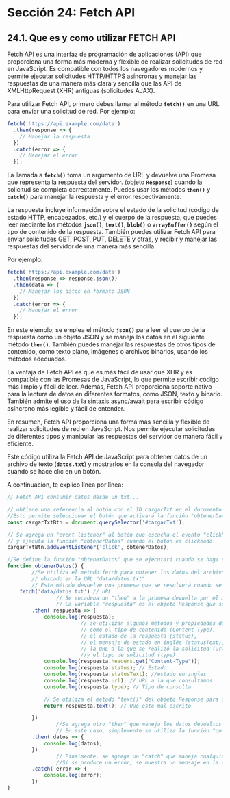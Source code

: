 # Sección 24: **Fetch API**

## 24.1. Que es y como utilizar FETCH API

Fetch API es una interfaz de programación de aplicaciones (API) que proporciona una forma más moderna y flexible de realizar solicitudes de red en JavaScript. Es compatible con todos los navegadores modernos y permite ejecutar solicitudes HTTP/HTTPS asíncronas y manejar las respuestas de una manera más clara y sencilla que las API de XMLHttpRequest (XHR) antiguas (solicitudes AJAX).

Para utilizar Fetch API, primero debes llamar al método **`fetch()`** en una URL para enviar una solicitud de red. Por ejemplo:

```jsx
fetch('https://api.example.com/data')
  .then(response => {
    // Manejar la respuesta
  })
  .catch(error => {
    // Manejar el error
  });
```

La llamada a **`fetch()`** toma un argumento de URL y devuelve una Promesa que representa la respuesta del servidor. (objeto **`Response`**) cuando la solicitud se completa correctamente. Puedes usar los métodos **`then()`** y **`catch()`** para manejar la respuesta y el error respectivamente.

La respuesta incluye información sobre el estado de la solicitud (código de estado HTTP, encabezados, etc.) y el cuerpo de la respuesta, que puedes leer mediante los métodos **`json()`**, **`text()`**, **`blob()`** o **`arrayBuffer()`** según el tipo de contenido de la respuesta.  También puedes utilizar Fetch API para enviar solicitudes GET, POST, PUT, DELETE y otras, y recibir y manejar las respuestas del servidor de una manera más sencilla.

Por ejemplo:

```jsx
fetch('https://api.example.com/data')
  .then(response => response.json())
  .then(data => {
    // Manejar los datos en formato JSON
  })
  .catch(error => {
    // Manejar el error
  });
```

En este ejemplo, se emplea el método **`json()`** para leer el cuerpo de la respuesta como un objeto JSON y se maneja los datos en el siguiente método **`then()`**. También puedes manejar las respuestas de otros tipos de contenido, como texto plano, imágenes o archivos binarios, usando los métodos adecuados.

La ventaja de Fetch API es que es más fácil de usar que XHR y es compatible con las Promesas de JavaScript, lo que permite escribir código más limpio y fácil de leer. Además, Fetch API proporciona soporte nativo para la lectura de datos en diferentes formatos, como JSON, texto y binario. También admite el uso de la sintaxis async/await para escribir código asíncrono más legible y fácil de entender.

En resumen, Fetch API proporciona una forma más sencilla y flexible de realizar solicitudes de red en JavaScript. Nos permite ejecutar solicitudes de diferentes tipos y manipular las respuestas del servidor de manera fácil y eficiente.

Este código utiliza la Fetch API de JavaScript para obtener datos de un archivo de texto (**`datos.txt`**) y mostrarlos en la consola del navegador cuando se hace clic en un botón.

A continuación, te explico línea por línea:

```jsx
// Fetch API consumir datos desde un txt...

// obtiene una referencia al botón con el ID cargarTxt en el documento HTML y lo almacena en una constante llamada cargarTxtBtn.
//Esto permite seleccionar el botón que activará la función "obtenerDatos" cuando se haga clic en él.
const cargarTxtBtn = document.querySelector('#cargarTxt');

// Se agrega un "event listener" al botón que escucha el evento "click"
// y ejecuta la función "obtenerDatos" cuando el botón es clickeado.
cargarTxtBtn.addEventListener('click', obtenerDatos);

//Se define la función "obtenerDatos" que se ejecutará cuando se haga clic en el botón "cargarTxt".
function obtenerDatos() {
		//Se utiliza el método fetch para obtener los datos del archivo de texto
		// ubicado en la URL "data/datos.txt". 
		// Este método devuelve una promesa que se resolverá cuando se complete la solicitud.
    fetch('data/datos.txt') // URL
				// Se encadena un "then" a la promesa devuelta por el método fetch para manejar la respuesta de la solicitud.
				// La variable "respuesta" es el objeto Response que se devuelve después de la solicitud.
        .then( respuesta => {
            console.log(respuesta);
						// se utilizan algunos métodos y propiedades del objeto Response para obtener información sobre la respuesta.
						// como el tipo de contenido (Content-Type), 
						// el estado de la respuesta (status),
						// el mensaje de estado en inglés (statusText),
						// la URL a la que se realizó la solicitud (url)
						//y el tipo de solicitud (type).
            console.log(respuesta.headers.get("Content-Type"));
            console.log(respuesta.status); // Estado
            console.log(respuesta.statusText); //estado en ingles
            console.log(respuesta.url); // URL a la que consultamos
            console.log(respuesta.type); // Tipo de consulta

            // Se utiliza el método "text()" del objeto Response para obtener el contenido del archivo de texto y devolverlo como una promesa en el siguiente "then".
            return respuesta.text(); // Que este mal escrito

        })
				//Se agrega otro "then" que maneja los datos devueltos por la promesa anterior. 
				// En este caso, simplemente se utiliza la función "console.log" para mostrar los datos en la consola del navegador.
        .then( datos => {
            console.log(datos);
        })
				// Finalmente, se agrega un "catch" que maneja cualquier error que pueda ocurrir durante la solicitud. 
				//Si se produce un error, se muestra un mensaje en la consola del navegador.
        .catch( error => {
            console.log(error);
        })
}
```